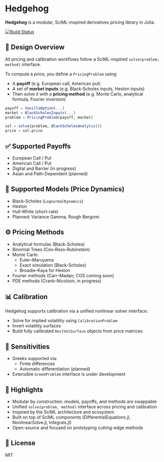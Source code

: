 # Hedgehog

**Hedgehog** is a modular, SciML-inspired derivatives pricing library in Julia.

[![Build Status](https://github.com/aleCombi/Hedgehog.jl/actions/workflows/CI.yml/badge.svg?branch=master)](https://github.com/aleCombi/Hedgehog.jl/actions/workflows/CI.yml?query=branch%3Amaster)

## 📐 Design Overview

All pricing and calibration workflows follow a SciML-inspired `solve(problem, method)` interface.

To compute a price, you define a `PricingProblem` using:

- A **payoff** (e.g. European call, American put)
- A set of **market inputs** (e.g. Black-Scholes inputs, Heston inputs)
- Then solve it with a **pricing method** (e.g. Monte Carlo, analytical formula, Fourier inversion)

```julia
payoff = VanillaOption(...)
market = BlackScholesInputs(...)
problem = PricingProblem(payoff, market)

sol = solve(problem, BlackScholesAnalytic())
price = sol.price
```

## ✅ Supported Payoffs

- European Call / Put
- American Call / Put
- Digital and Barrier (in progress)
- Asian and Path-Dependent (planned)

## 🧠 Supported Models (Price Dynamics)

- Black-Scholes (`LognormalDynamics`)
- Heston
- Hull-White (short-rate)
- Planned: Variance Gamma, Rough Bergomi

## ⚙️ Pricing Methods

- Analytical formulas (Black-Scholes)
- Binomial Trees (Cox–Ross–Rubinstein)
- Monte Carlo:
  - Euler–Maruyama
  - Exact simulation (Black-Scholes)
  - Broadie–Kaya for Heston
- Fourier methods (Carr–Madan; COS coming soon)
- PDE methods (Crank–Nicolson, in progress)

## 📊 Calibration

Hedgehog supports calibration via a unified nonlinear solver interface:

- Solve for implied volatility using `CalibrationProblem`
- Invert volatility surfaces
- Build fully calibrated `RectVolSurface` objects from price matrices

## 🧮 Sensitivities

- Greeks supported via:
  - Finite differences
  - Automatic differentiation (planned)
- Extensible `GreekProblem` interface is under development

## 🚀 Highlights

- Modular by construction: models, payoffs, and methods are swappable
- Unified `solve(problem, method)` interface across pricing and calibration
- Inspired by the SciML architecture and ecosystem
- Built on top of SciML components (DifferentialEquations.jl, NonlinearSolve.jl, Integrals.jl)
- Open-source and focused on prototyping cutting-edge methods

## 📄 License

MIT
